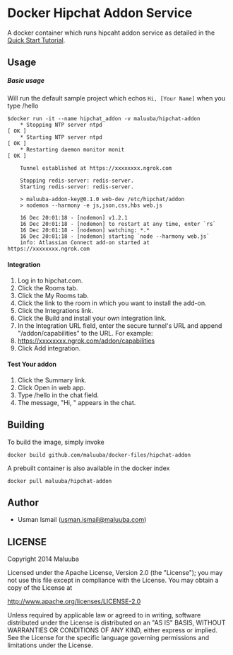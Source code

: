 Docker Hipchat Addon Service
===========

A docker container which runs hipcaht addon service as detailed in the [Quick Start Tutorial](https://www.hipchat.com/docs/apiv2/quick_start). 

## Usage

##### Basic usage
Will run the default sample project which echos ```Hi, [Your Name]``` when you type /hello

    $docker run -it --name hipchat_addon -v maluuba/hipchat-addon
        * Stopping NTP server ntpd                                              [ OK ]
        * Starting NTP server ntpd                                              [ OK ]
        * Restarting daemon monitor monit                                       [ OK ]

        Tunnel established at https://xxxxxxxx.ngrok.com

        Stopping redis-server: redis-server.
        Starting redis-server: redis-server.

        > maluuba-addon-key@0.1.0 web-dev /etc/hipchat/addon
        > nodemon --harmony -e js,json,css,hbs web.js

        16 Dec 20:01:18 - [nodemon] v1.2.1
        16 Dec 20:01:18 - [nodemon] to restart at any time, enter `rs`
        16 Dec 20:01:18 - [nodemon] watching: *.*
        16 Dec 20:01:18 - [nodemon] starting `node --harmony web.js`
        info: Atlassian Connect add-on started at https://xxxxxxxx.ngrok.com

#### Integration

1.    Log in to hipchat.com.
2.    Click the Rooms tab.
3.    Click the My Rooms tab.
4.    Click the link to the room in which you want to install the add-on.
5.    Click the Integrations link.
6.    Click the Build and install your own integration link.
7.    In the Integration URL field, enter the secure tunnel's URL and append "/addon/capabilities" to the URL. For example:
8.    https://xxxxxxxx.ngrok.com/addon/capabilities
9.    Click Add integration.

#### Test Your addon


1.    Click the Summary link.
2.    Click Open in web app.
3.    Type /hello in the chat field.
4.    The message, "Hi, " appears in the chat.


## Building

To build the image, simply invoke

    docker build github.com/maluuba/docker-files/hipchat-addon

A prebuilt container is also available in the docker index

    docker pull maluuba/hipchat-addon
    
## Author

  * Usman Ismail (<usman.ismail@maluuba.com>)

## LICENSE

Copyright 2014 Maluuba

Licensed under the Apache License, Version 2.0 (the "License");
you may not use this file except in compliance with the License.
You may obtain a copy of the License at

  http://www.apache.org/licenses/LICENSE-2.0

Unless required by applicable law or agreed to in writing, software
distributed under the License is distributed on an "AS IS" BASIS,
WITHOUT WARRANTIES OR CONDITIONS OF ANY KIND, either express or implied.
See the License for the specific language governing permissions and
limitations under the License.
    
